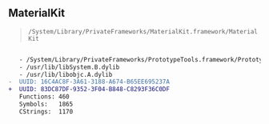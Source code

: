 ## MaterialKit

> `/System/Library/PrivateFrameworks/MaterialKit.framework/MaterialKit`

```diff

   - /System/Library/PrivateFrameworks/PrototypeTools.framework/PrototypeTools
   - /usr/lib/libSystem.B.dylib
   - /usr/lib/libobjc.A.dylib
-  UUID: 16C4AC8F-3A61-3188-A674-B65EE695237A
+  UUID: 83DC87DF-9352-3F04-B848-C8293F36C0DF
   Functions: 460
   Symbols:   1865
   CStrings:  1170

```
